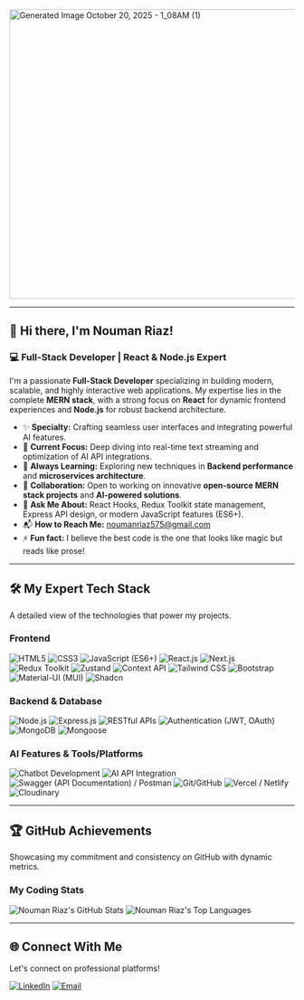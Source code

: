  <a href="https://github.com/noumanriazz">
 <img width="2048" height="512" alt="Generated Image October 20, 2025 - 1_08AM (1)" src="https://github.com/user-attachments/assets/490a43f3-0abc-4357-8019-3aadd95316cf" />
</a>

---

## 👋 Hi there, I'm Nouman Riaz!

### 💻 Full-Stack Developer | React & Node.js Expert

I'm a passionate **Full-Stack Developer** specializing in building modern, scalable, and highly interactive web applications. My expertise lies in the complete **MERN stack**, with a strong focus on **React** for dynamic frontend experiences and **Node.js** for robust backend architecture.

* ✨ **Specialty:** Crafting seamless user interfaces and integrating powerful AI features.
* 🔭 **Current Focus:** Deep diving into real-time text streaming and optimization of AI API integrations.
* 🌱 **Always Learning:** Exploring new techniques in **Backend performance** and **microservices architecture**.
* 👯 **Collaboration:** Open to working on innovative **open-source MERN stack projects** and **AI-powered solutions**.
* 💬 **Ask Me About:** React Hooks, Redux Toolkit state management, Express API design, or modern JavaScript features (ES6+).
* 📬 **How to Reach Me:** [noumanriaz575@gmail.com](mailto:noumanriaz575@gmail.com)
* ⚡ **Fun fact:** I believe the best code is the one that looks like magic but reads like prose!

---

## 🛠️ My Expert Tech Stack

A detailed view of the technologies that power my projects.

### Frontend
<p align="left">
  <img src="https://img.shields.io/badge/HTML5-E34F26?style=for-the-badge&logo=html5&logoColor=white" alt="HTML5">
  <img src="https://img.shields.io/badge/CSS3-1572B6?style=for-the-badge&logo=css3&logoColor=white" alt="CSS3">
  <img src="https://img.shields.io/badge/JavaScript-F7DF1E?style=for-the-badge&logo=javascript&logoColor=black" alt="JavaScript (ES6+)">
  <img src="https://img.shields.io/badge/React.js-61DAFB?style=for-the-badge&logo=react&logoColor=black" alt="React.js">
  <img src="https://img.shields.io/badge/Next.js-000000?style=for-the-badge&logo=next.js&logoColor=white" alt="Next.js">
  <img src="https://img.shields.io/badge/Redux%20Toolkit-764ABC?style=for-the-badge&logo=redux&logoColor=white" alt="Redux Toolkit">
  <img src="https://img.shields.io/badge/Zustand-2C2D30?style=for-the-badge&logo=zustand&logoColor=white" alt="Zustand">
  <img src="https://img.shields.io/badge/Context%20API-007ACC?style=for-the-badge&logo=react&logoColor=white" alt="Context API">
  <img src="https://img.shields.io/badge/Tailwind%20CSS-06B6D4?style=for-the-badge&logo=tailwind-css&logoColor=white" alt="Tailwind CSS">
  <img src="https://img.shields.io/badge/Bootstrap-7952B3?style=for-the-badge&logo=bootstrap&logoColor=white" alt="Bootstrap">
  <img src="https://img.shields.io/badge/Material--UI%20(MUI)-0081CB?style=for-the-badge&logo=mui&logoColor=white" alt="Material-UI (MUI)">
  <img src="https://img.shields.io/badge/Shadcn%20UI-000000?style=for-the-badge&logo=shadcnui&logoColor=white" alt="Shadcn">
</p>

### Backend & Database
<p align="left">
  <img src="https://img.shields.io/badge/Node.js-339933?style=for-the-badge&logo=node.js&logoColor=white" alt="Node.js">
  <img src="https://img.shields.io/badge/Express.js-000000?style=for-the-badge&logo=express&logoColor=white" alt="Express.js">
  <img src="https://img.shields.io/badge/RESTful%20APIs-000000?style=for-the-badge&logo=api&logoColor=white" alt="RESTful APIs">
  <img src="https://img.shields.io/badge/Authentication%20(JWT%2FOAuth)-000000?style=for-the-badge&logo=json-web-tokens&logoColor=white" alt="Authentication (JWT, OAuth)">
  <img src="https://img.shields.io/badge/MongoDB-47A248?style=for-the-badge&logo=mongodb&logoColor=white" alt="MongoDB">
  <img src="https://img.shields.io/badge/Mongoose-800?style=for-the-badge&logo=mongoose&logoColor=white" alt="Mongoose">
</p>

### AI Features & Tools/Platforms
<p align="left">
  <img src="https://img.shields.io/badge/Chatbot%20Development-FFC107?style=for-the-badge&logo=robot&logoColor=black" alt="Chatbot Development">
  <img src="https://img.shields.io/badge/AI%20API%20Integration-0080FF?style=for-the-badge&logo=openai&logoColor=white" alt="AI API Integration">
  <img src="https://img.shields.io/badge/Swagger%2FPostman-FF6C37?style=for-the-badge&logo=postman&logoColor=white" alt="Swagger (API Documentation) / Postman">
  <img src="https://img.shields.io/badge/Git%2FGitHub-181717?style=for-the-badge&logo=github&logoColor=white" alt="Git/GitHub">
  <img src="https://img.shields.io/badge/Vercel%2FNetlify-000000?style=for-the-badge&logo=vercel&logoColor=white" alt="Vercel / Netlify">
  <img src="https://img.shields.io/badge/Cloudinary-3448C5?style=for-the-badge&logo=cloudinary&logoColor=white" alt="Cloudinary">
</p>

---

## 🏆 GitHub Achievements

Showcasing my commitment and consistency on GitHub with dynamic metrics.

### My Coding Stats
<p align="left">
  <img src="https://github-readme-stats.vercel.app/api?username=noumanriazz&show_icons=true&theme=default&hide_border=true&count_private=true&include_all_commits=true" alt="Nouman Riaz's GitHub Stats" />
  <img src="https://github-readme-stats.vercel.app/api/top-langs/?username=noumanriazz&layout=compact&theme=default&hide_border=true" alt="Nouman Riaz's Top Languages" />
</p>

---

## 🌐 Connect With Me

Let's connect on professional platforms!

<p align="left">
  <a href="https://linkedin.com/in/noumanriaz321"><img src="https://img.shields.io/badge/LinkedIn-0077B5?style=for-the-badge&logo=linkedin&logoColor=white" alt="LinkedIn"></a>
  <a href="mailto:noumanriaz575@gmail.com"><img src="https://img.shields.io/badge/Email-D14836?style=for-the-badge&logo=gmail&logoColor=white" alt="Email"></a>
</p>
